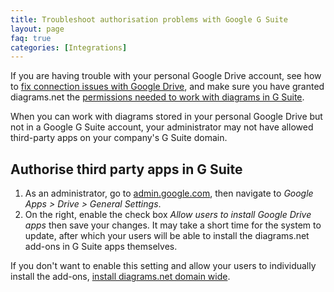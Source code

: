 ```yaml
---
title: Troubleshoot authorisation problems with Google G Suite
layout: page
faq: true
categories: [Integrations]
---
```


If you are having trouble with your personal Google Drive account, see how to [fix connection issues with Google Drive](/doc/faq/google-drive-connection-problems.html), and make sure you have granted diagrams.net the [permissions needed to work with diagrams in G Suite](/doc/faq/gsuite-permissions.html).

When you can work with diagrams stored in your personal Google Drive but not in a Google G Suite account, your administrator may not have allowed third-party apps on your company's G Suite domain.

## Authorise third party apps in G Suite

1. As an administrator, go to [admin.google.com](https://admin.google.com), then navigate to _Google Apps > Drive > General Settings_.
2. On the right, enable the check box _Allow users to install Google Drive apps_ then save your changes. It may take a short time for the system to update, after which your users will be able to install the diagrams.net add-ons in G Suite apps themselves.

If you don't want to enable this setting and allow your users to individually install the add-ons, [install diagrams.net domain wide](/doc/faq/gsuite-addons-domain-wide.html).
